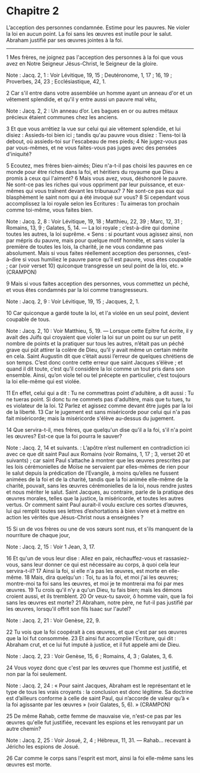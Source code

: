 # Chapitre 2

L’acception des personnes condamnée.
Estime pour les pauvres.
Ne violer la loi en aucun point.
La foi sans les œuvres est inutile pour le salut.
Abraham justifié par ses œuvres jointes à la foi.

***

1 Mes frères, ne joignez pas l'acception des personnes à la foi que vous avez en Notre Seigneur Jésus-Christ, le Seigneur de la gloire.

<span class="bible-note">Note : </span> Jacq. 2, 1 : Voir Lévitique, 19, 15 ; Deutéronome, 1, 17 ; 16, 19 ; Proverbes, 24, 23 ; Ecclésiastique, 42, 1.

2 Car s'il entre dans votre assemblée un homme ayant un anneau d'or et un vêtement splendide, et qu'il y entre aussi un pauvre mal vêtu,

<span class="bible-note">Note : </span> Jacq. 2, 2 : Un anneau d’or. Les bagues en or ou autres métaux précieux étaient communes chez les anciens.

3 Et que vous arrêtiez la vue sur celui qui aie vêtement splendide, et lui disiez : Assieds-toi bien ici ; tandis qu'au pauvre vous disiez : Tiens-toi là debout, où assieds-toi sur l'escabeau de mes pieds; 4 Ne jugez-vous pas par vous-mêmes, et ne vous faites-vous pas juges avec des pensées d'iniquité?


5 Ecoutez, mes frères bien-aimés; Dieu n'a-t-il pas choisi les pauvres en ce monde pour être riches dans la foi, et héritiers du royaume que Dieu a promis à ceux qui l'aiment? 6 Mais vous avez, vous, déshonoré le pauvre. Ne sont-ce pas les riches qui vous oppriment par leur puissance, et eux-mêmes qui vous traînent devant les tribunaux? 7 Ne sont-ce pas eux qui blasphèment le saint nom qui a été invoqué sur vous? 8 Si cependant vous accomplissez la loi royale selon les Ecritures : Tu aimeras ton prochain comme toi-même, vous faites bien.

<span class="bible-note">Note : </span> Jacq. 2, 8 : Voir Lévitique, 19, 18 ; Matthieu, 22, 39 ; Marc, 12, 31 ; Romains, 13, 9 ; Galates, 5, 14. ― La loi royale ; c’est-à-dire qui domine toutes les autres, la loi suprême. « Sens : si pourtant vous agissez ainsi, non par mépris du pauvre, mais pour quelque motif honnête, et sans violer la première de toutes les lois, la charité, je ne vous condamne pas absolument. Mais si vous faites réellement acception des personnes, c’est-à-dire si vous humiliez le pauvre parce qu’il est pauvre, vous êtes coupable ; car (voir verset 10) quiconque transgresse un seul point de la loi, etc. » (CRAMPON)

9 Mais si vous faites acception des personnes, vous commettez un péché, et vous êtes condamnés par la loi comme transgresseurs.

<span class="bible-note">Note : </span> Jacq. 2, 9 : Voir Lévitique, 19, 15 ; Jacques, 2, 1.

10 Car quiconque a gardé toute la loi, et l'a violée en un seul point, devient coupable de tous.

<span class="bible-note">Note : </span> Jacq. 2, 10 : Voir Matthieu, 5, 19. ― Lorsque cette Epître fut écrite, il y avait des Juifs qui croyaient que violer la loi sur un point ou sur un petit nombre de points et la pratiquer sur tous les autres, n’était pas un péché grave qui pût attirer la colère de Dieu, qu’il y avait même un certain mérite en cela. Saint Augustin dit que c’était aussi l’erreur de quelques chrétiens de son temps. C’est donc contre cette erreur que saint Jacques s’élève ; et quand il dit toute, c’est qu’il considère la loi comme un tout pris dans son ensemble. Ainsi, qu’on viole tel ou tel précepte en particulier, c’est toujours la loi elle-même qui est violée.

11 En effet, celui qui a dit : Tu ne commettras point d'adultère, a dit aussi : Tu ne tueras point. Si donc tu ne commets pas d'adultère, mais que tu tues, tu es violateur de la loi. 12 Parlez et agissez comme devant être jugés par la loi de la liberté. 13 Car le jugement est sans miséricorde pour celui qui n'a pas fait miséricorde; mais la miséricorde s'élève au-dessus du jugement.


14 Que servira-t-il, mes frères, que quelqu'un dise qu'il a la foi, s'il n'a point les œuvres? Est-ce que la foi pourra le sauver?

<span class="bible-note">Note : </span> Jacq. 2, 14 et suivants. : L’apôtre n’est nullement en contradiction ici avec ce que dit saint Paul aux Romains (voir Romains, 1, 17 ; 3, verset 20 et suivants) ; car saint Paul s’attache à montrer que les œuvres prescrites par les lois cérémonielles de Moïse ne servaient par elles-mêmes de rien pour le salut depuis la prédication de l’Evangile, à moins qu’elles ne fussent animées de la foi et de la charité, tandis que la foi animée elle-même de la charité, pouvait, sans les œuvres cérémonielles de la loi, nous rendre justes et nous mériter le salut. Saint Jacques, au contraire, parle de la pratique des œuvres morales, telles que la justice, la miséricorde, et toutes les autres vertus. Or comment saint Paul aurait-il voulu exclure ces sortes d’œuvres, lui qui remplit toutes ses lettres d’exhortations à bien vivre et à mettre en action les vérités que Jésus-Christ nous a enseignées ?

15 Si un de vos frères ou une de vos sœurs sont nus, et s'ils manquent de la nourriture de chaque jour,

<span class="bible-note">Note : </span> Jacq. 2, 15 : Voir 1 Jean, 3, 17.

16 Et qu'un de vous leur dise : Allez en paix, réchauffez-vous et rassasiez-vous, sans leur donner ce qui est nécessaire au corps, à quoi cela leur servira-t-il? 17 Ainsi la foi, si elle n'a pas les œuvres, est morte en elle-même. 18 Mais, dira quelqu'un : Toi, tu as la foi, et moi j'ai les œuvres; montre-moi ta foi sans les œuvres, et moi je te montrerai ma foi par mes œuvres. 19 Tu crois qu'il n'y a qu'un Dieu, tu fais bien; mais les démons croient aussi, et ils tremblent. 20 Or veux-tu savoir, ô homme vain, que la foi sans les œuvres est morte? 21 Abraham, notre père, ne fut-il pas justifié par les œuvres, lorsqu'il offrit son fils Isaac sur l'autel?

<span class="bible-note">Note : </span> Jacq. 2, 21 : Voir Genèse, 22, 9.

22 Tu vois que la foi coopérait à ces œuvres, et que c'est par ses œuvres que la loi fut consommée. 23 Et ainsi fut accomplie l'Ecriture, qui dit : Abraham crut, et ce lui fut imputé à justice, et il fut appelé ami de Dieu.

<span class="bible-note">Note : </span> Jacq. 2, 23 : Voir Genèse, 15, 6 ; Romains, 4, 3 ; Galates, 3, 6.

24 Vous voyez donc que c'est par les œuvres que l'homme est justifié, et non par la foi seulement.

<span class="bible-note">Note : </span> Jacq. 2, 24 : « Pour saint Jacques, Abraham est le représentant et le type de tous les vrais croyants : la conclusion est donc légitime. Sa doctrine est d’ailleurs conforme à celle de saint Paul, qui n’accorde de valeur qu’à « la foi agissante par les œuvres » (voir Galates, 5, 6). » (CRAMPON)

25 De même Rahab, cette femme de mauvaise vie, n'est-ce pas par les œuvres qu'elle fut justifiée, recevant les espions et les renvoyant par un autre chemin?

<span class="bible-note">Note : </span> Jacq. 2, 25 : Voir Josué, 2, 4 ; Hébreux, 11, 31. ― Rahab… recevant à Jéricho les espions de Josué.

26 Car comme le corps sans l'esprit est mort, ainsi la foi elle-même sans les œuvres est morte.

